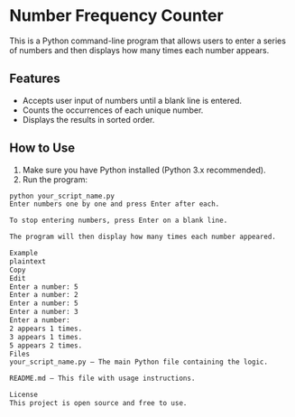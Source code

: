 # Number Frequency Counter

This is a Python command-line program that allows users to enter a series of numbers and then displays how many times each number appears.

## Features

- Accepts user input of numbers until a blank line is entered.
- Counts the occurrences of each unique number.
- Displays the results in sorted order.

## How to Use

1. Make sure you have Python installed (Python 3.x recommended).
2. Run the program:

```bash
python your_script_name.py
Enter numbers one by one and press Enter after each.

To stop entering numbers, press Enter on a blank line.

The program will then display how many times each number appeared.

Example
plaintext
Copy
Edit
Enter a number: 5  
Enter a number: 2  
Enter a number: 5  
Enter a number: 3  
Enter a number:  
2 appears 1 times.  
3 appears 1 times.  
5 appears 2 times.
Files
your_script_name.py — The main Python file containing the logic.

README.md — This file with usage instructions.

License
This project is open source and free to use.